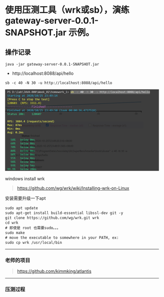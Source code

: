 # 使用压测工具（wrk或sb），演练gateway-server-0.0.1-SNAPSHOT.jar 示例。

## 操作记录

```
java -jar gateway-server-0.0.1-SNAPSHOT.jar
```

- http://localhost:8088/api/hello

```
sb -c 40 -N 30 -u http://localhost:8088/api/hello
```

![](sb_1.png)

windows install wrk

> https://github.com/wg/wrk/wiki/Installing-wrk-on-Linux

安装需要升级一下apt
```
sudo apt update
sudo apt-get install build-essential libssl-dev git -y
git clone https://github.com/wg/wrk.git wrk
cd wrk
# 即使是 root 也需要sudo。。。
sudo make
# move the executable to somewhere in your PATH, ex:
sudo cp wrk /usr/local/bin

```
---
### 老师的项目
> https://github.com/kimmking/atlantis
---
### 压测过程

